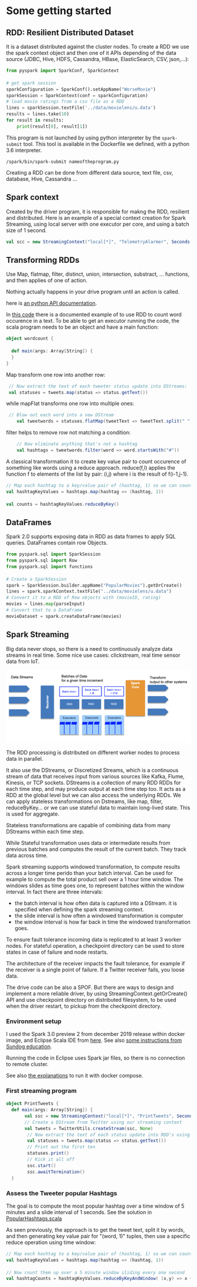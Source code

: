 # Some getting started 

## RDD: Resilient Distributed Dataset

It is a dataset distributed against the cluster nodes. To create a RDD we use the spark context object and then one of it APIs depending of the data source (JDBC, Hive, HDFS, Cassandra, HBase, ElasticSearch, CSV, json,...):

```python
from pyspark import SparkConf, SparkContext

# get spark session
sparkConfiguration = SparkConf().setAppName("WorseMovie")
sparkSession = SparkContext(conf = sparkConfiguration)
# load movie ratings from a csv file as a RDD
lines = sparkSession.textFile('../data/movielens/u.data')
results = lines.take(10)
for result in results:
    print(result[0], result[1])
```

This program is not launched by using python interpreter by the `spark-submit` tool. This tool is available in the Dockerfile we defined, with a python 3.6 interpreter.

```
/spark/bin/spark-submit nameoftheprogram.py
```

Creating a RDD can be done from different data source, text file, csv, database, Hive, Cassandra ...

## Spark context

Created by the driver program, it is responsible for makng the RDD, resilient and distributed. Here is an example of a special context creation for Spark Streaming, using local server with one executor per core, and using a batch size of 1 second.

```scala
val scc = new StreamingContext("local[*]", "TelemetryAlarmer", Seconds(1))
```

## Transforming RDDs

Use Map, flatmap, filter, distinct, union, intersection, substract, ... functions, and then applies of one of action.

Nothing actually happens in your drive program until an action is called.

here is [an python API documentation](https://spark.apache.org/docs/latest/api/python/index.html).

In [this code](https://github.com/jbcodeforce/spark-studies/blob/master/src/SparkStreaming/SparkStreamingSamples/src/jbcodeforce/rdd/samples/wordscale.scala) there is a documented example of to use RDD to count word occurence in a text.
To be able to get an executor running the code, the scala program needs to be an object and have a main function:

```scala
object wordcount {
  
  def main(args: Array[String]) {
  }
}
```

Map transform one row into another row:

```scala
 // Now extract the text of each tweeter status update into DStreams:
 val statuses = tweets.map(status => status.getText())
```

while mapFlat transforms one row into multiple ones:

```scala
 // Blow out each word into a new DStream
    val tweetwords = statuses.flatMap(tweetText => tweetText.split(" "))
```

filter helps to remove row not matching a condition:

```scala
    // Now eliminate anything that's not a hashtag
    val hashtags = tweetwords.filter(word => word.startsWith("#"))
```

A classical transformation  it to create key value pair to count occurence of something like words using a reduce approach. reduce(f,l) applies the function f to elements of the list by pair: (i,j) where i is the result of f(i-1,j-1).



```scala
// Map each hashtag to a key/value pair of (hashtag, 1) so we can count them up by adding up the values
val hashtagKeyValues = hashtags.map(hashtag => (hashtag, 1))

val counts = hashtagKeyValues.reduceByKey()
```

## DataFrames

Spark 2.0 supports exposing data in RDD as data frames to apply SQL queries. DataFrames contain row Objects.

```python
from pyspark.sql import SparkSession
from pyspark.sql import Row
from pyspark.sql import functions

# Create a SparkSession 
spark = SparkSession.builder.appName("PopularMovies").getOrCreate()
lines = spark.sparkContext.textFile("../data/movielens/u.data")
# Convert it to a RDD of Row objects with (movieID, rating)
movies = lines.map(parseInput)
# Convert that to a DataFrame
movieDataset = spark.createDataFrame(movies)
```

## Spark Streaming

Big data never stops, so there is a need to continuously analyze data streams in real time. Some nice use cases: clickstream, real time sensor data from IoT. 

![](images/spark-streaming.png)

The RDD processing is distributed on different worker nodes to process data in parallel.

It also use the DStreams, or Discretized Streams, which is a continuous stream of data that receives input from various sources like Kafka, Flume, Kinesis, or TCP sockets.
DStreams is a collection of many RDD RDDs for each time step, and may produce output at each time step too. It acts as a RDD at the global level but we can also access the underlying RDDs. We can apply stateless transformations on Dstreams, like map, filter, reduceByKey... or we can use stateful data to maintain long-lived state. This is used for aggregate.

Stateless transformations are capable of combining data from many DStreams within each time step.

While Stateful transformation uses data or intermediate results from previous batches and computes the result of the current batch. They track data across time.

Spark streaming supports windowed transformation, to compute results across a longer time perido than your batch interval. Can be used for example to compute the total product sell over a 1 hour time window. The windows slides as time goes one, to represent batches within the window interval. 
In fact there are three intervals:

* the batch interval is how often data is captured into a DStream. it is specified when defining the spark streaming context. 
* the slide interval is how often a windowed transformation is computer
* the window interval is how far back in time the windowed transformation goes. 

To ensure fault tolerance incoming data is replicated to at least 3 worker nodes. For stateful operation, a checkpoint directory can be used to store states in case of failure and node restarts. 

The architecture of the receiver impacts the fault tolerance, for example if the receiver is a single point of failure. If a Twitter receiver fails, you loose data.

The drive code can be also a SPOF. But there are ways to design and implement a more reliable driver, by using StreamingContext.getOrCreate() API and use checkpoint directory on distributed filesystem, to be used when the driver restart, to pickup from the checkpoint directory.

### Environment setup

I used the Spark 3.0 preview 2 from december 2019 release within docker image, and Eclipse Scala IDE from [here](http://scala-ide.org/download/sdk.html). See also [some instructions from Sundog education](https://sundog-education.com/spark-streaming).

Running the code in Eclipse uses Spark jar files, so there is no connection to remote cluster.

See also [the explanations](http://jbcodeforce.github.io/spark-studies/#using-docker-compose) to run it with docker compose. 

### First streaming program

```scala
object PrintTweets {
  def main(args: Array[String]) {
       val ssc = new StreamingContext("local[*]", "PrintTweets", Seconds(1))
       // Create a DStream from Twitter using our streaming context
       val tweets = TwitterUtils.createStream(ssc, None)
        // Now extract the text of each status update into RDD's using map()
        val statuses = tweets.map(status => status.getText())
        // Print out the first ten
        statuses.print()
        // Kick it all off
        ssc.start()
        ssc.awaitTermination()
  }
```

### Assess the Tweeter popular Hashtags

The goal is to compute the most popular hashtag over a time window of 5 minutes and a slide interval of 1 seconds. See the solution in [PopularHashtags.scala]()

As seen previously, the approach is to get the tweet text, split it by words, and then generating key value pair for "(word, 1)" tuples, then use a specific reduce operation using time window:

```scala
// Map each hashtag to a key/value pair of (hashtag, 1) so we can count them up by adding up the values
val hashtagKeyValues = hashtags.map(hashtag => (hashtag, 1))
  
// Now count them up over a 5 minute window sliding every one second
val hashtagCounts = hashtagKeyValues.reduceByKeyAndWindow( (x,y) => x + y, (x,y) => x - y, Seconds(300), Seconds(1))
  
```
